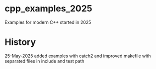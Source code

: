 # cpp_examples_2025
Examples for modern C++ started in 2025
# History
25-May-2025 added examples with catch2 and improved makefile with separated files in include and test path 
